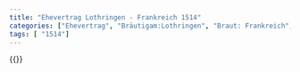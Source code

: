 ```yaml
---
title: "Ehevertrag Lothringen - Frankreich 1514"
categories: ["Ehevertrag", "Bräutigam:Lothringen", "Braut: Frankreich", "Eheschließung vollzogen?:Ja", "verschiedenkonfessionelle Ehe?:Nein", "Dynastie Bräutigam:Lothringen", "Akteur Bräutigam:Lothringen", "Akteur Braut:Bourbon (Frankreich)", "Textbezug?:nein", "Ständisch?:nein", "Ratifikation?:nein", "Sonstiges?:nein", "Bräutigam:Lothringen", "Braut: Frankreich"]
tags: [ "1514"]
---
```

<!--more-->
{{<v141>}}